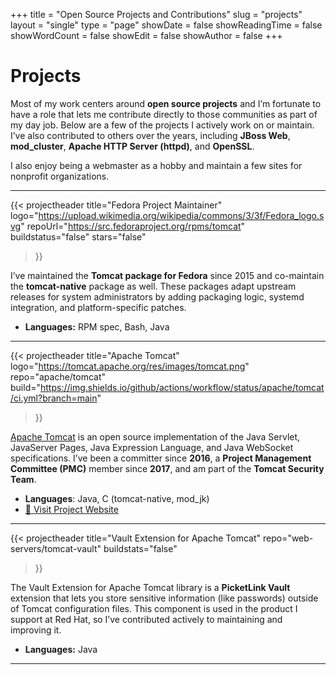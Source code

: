 +++
title = "Open Source Projects and Contributions"
slug = "projects"
layout = "single"
type = "page"
showDate = false
showReadingTime = false
showWordCount = false
showEdit = false
showAuthor = false
+++

# Projects

Most of my work centers around **open source projects** and I’m fortunate to have a role that lets me contribute directly to those communities as part of my day job. Below are a few of the projects I actively work on or maintain. I’ve also contributed to others over the years, including **JBoss Web**, **mod_cluster**, **Apache HTTP Server (httpd)**, and **OpenSSL**.

I also enjoy being a webmaster as a hobby and maintain a few sites for nonprofit organizations.

---

{{< projectheader
  title="Fedora Project Maintainer"
  logo="https://upload.wikimedia.org/wikipedia/commons/3/3f/Fedora_logo.svg"
  repoUrl="https://src.fedoraproject.org/rpms/tomcat"
  buildstatus="false"
  stars="false"
>}}

I’ve maintained the **Tomcat package for Fedora** since 2015 and co-maintain the **tomcat-native** package as well. These packages adapt upstream releases for system administrators by adding packaging logic, systemd integration, and platform-specific patches.

- **Languages:** RPM spec, Bash, Java

---

{{< projectheader
  title="Apache Tomcat"
  logo="https://tomcat.apache.org/res/images/tomcat.png"
  repo="apache/tomcat"
  build="https://img.shields.io/github/actions/workflow/status/apache/tomcat/ci.yml?branch=main"
>}}


[Apache Tomcat](https://tomcat.apache.org) is an open source implementation of the Java Servlet, JavaServer Pages, Java Expression Language, and Java WebSocket specifications. I’ve been a committer since **2016**, a **Project Management Committee (PMC)** member since **2017**, and am part of the **Tomcat Security Team**.

- **Languages**: Java, C (tomcat-native, mod_jk)
- [🔗 Visit Project Website](https://tomcat.apache.org/)

---

{{< projectheader
  title="Vault Extension for Apache Tomcat"
  repo="web-servers/tomcat-vault"
  buildstats="false"
>}}

The Vault Extension for Apache Tomcat library is a **PicketLink Vault** extension that lets you store sensitive information (like passwords) outside of Tomcat configuration files. This component is used in the product I support at Red Hat, so I’ve contributed actively to maintaining and improving it.

- **Languages:** Java

---
